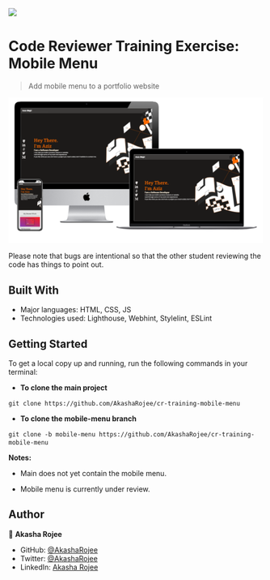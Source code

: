 ![](https://img.shields.io/badge/Microverse-blueviolet)

# Code Reviewer Training Exercise: Mobile Menu

> Add mobile menu to a portfolio website

![screenshot](screenshot.png)

Please note that bugs are intentional so that the other student reviewing the code has things to point out.

## Built With

- Major languages: HTML, CSS, JS
- Technologies used: Lighthouse, Webhint, Stylelint, ESLint

## Getting Started

To get a local copy up and running, run the following commands in your terminal:

* **To clone the main project**
```
git clone https://github.com/AkashaRojee/cr-training-mobile-menu
```

* **To clone the mobile-menu branch**
```
git clone -b mobile-menu https://github.com/AkashaRojee/cr-training-mobile-menu
```

**Notes:**

* Main does not yet contain the mobile menu.

* Mobile menu is currently under review.

## Author

👤 **Akasha Rojee**

- GitHub: [@AkashaRojee](https://github.com/AkashaRojee)
- Twitter: [@AkashaRojee](https://twitter.com/AkashaRojee)
- LinkedIn: [Akasha Rojee](https://linkedin.com/in/AkashaRojee)